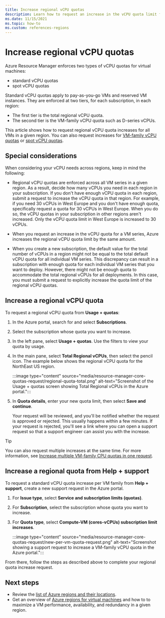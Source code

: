 ```yaml
---
title: Increase regional vCPU quotas
description: Learn how to request an increase in the vCPU quota limit for a region in the Azure portal.
ms.date: 11/15/2021
ms.topic: how-to
ms.custom: references-regions
---
```


# Increase regional vCPU quotas

Azure Resource Manager enforces two types of vCPU quotas for virtual machines:

- standard vCPU quotas
- spot vCPU quotas

Standard vCPU quotas apply to pay-as-you-go VMs and reserved VM instances. They are enforced at two tiers, for each subscription, in each region:

- The first tier is the total regional vCPU quota.
- The second tier is the VM-family vCPU quota such as D-series vCPUs.

This article shows how to request regional vCPU quota increases for all VMs in a given region. You can also request increases for [VM-family vCPU quotas](regional-quota-requests.md) or [spot vCPU quotas](spot-quota.md).

## Special considerations

When considering your vCPU needs across regions, keep in mind the following:

- Regional vCPU quotas are enforced across all VM series in a given region. As a result, decide how many vCPUs you need in each region in your subscription. If you don't have enough vCPU quota in each region, submit a request to increase the vCPU quota in that region. For example, if you need 30 vCPUs in West Europe and you don't have enough quota, specifically request a quota for 30 vCPUs in West Europe. When you do so, the vCPU quotas in your subscription in other regions aren't increased. Only the vCPU quota limit in West Europe is increased to 30 vCPUs.

- When you request an increase in the vCPU quota for a VM series, Azure increases the regional vCPU quota limit by the same amount.

- When you create a new subscription, the default value for the total number of vCPUs in a region might not be equal to the total default vCPU quota for all individual VM series. This discrepancy can result in a subscription with enough quota for each individual VM series that you want to deploy. However, there might not be enough quota to accommodate the total regional vCPUs for all deployments. In this case, you must submit a request to explicitly increase the quota limit of the regional vCPU quotas.

## Increase a regional vCPU quota

To request a regional vCPU quota from **Usage + quotas**:

1. In the Azure portal, search for and select **Subscriptions**.

1. Select the subscription whose quota you want to increase.

1. In the left pane, select **Usage + quotas**. Use the filters to view your quota by usage.

1. In the main pane, select **Total Regional vCPUs**, then select the pencil icon. The example below shows the regional vCPU quota for the NorthEast US region.

   :::image type="content" source="media/resource-manager-core-quotas-request/regional-quota-total.png" alt-text="Screenshot of the Usage + quotas screen showing Total Regional vCPUs in the Azure portal.":::

1. In **Quota details**, enter your new quota limit, then select **Save and continue**.

   Your request will be reviewed, and you'll be notified whether the request is approved or rejected. This usually happens within a few minutes. If your request is rejected, you'll see a link where you can open a support request so that a support engineer can assist you with the increase.

> [!TIP]
> You can also request multiple increases at the same time. For more information, see [Increase multiple VM-family CPU quotas in one request](per-vm-quota-requests.md#increase-multiple-vm-family-cpu-quotas-in-one-request).

## Increase a regional quota from Help + support

To request a standard vCPU quota increase per VM family from **Help + support**, create a new support request in the Azure portal.

1. For **Issue type**, select **Service and subscription limits (quotas)**.
1. For **Subscription**, select the subscription whose quota you want to increase.
1. For **Quota type**, select **Compute-VM (cores-vCPUs) subscription limit increases**.

   :::image type="content" source="media/resource-manager-core-quotas-request/new-per-vm-quota-request.png" alt-text="Screenshot showing a support request to increase a VM-family vCPU quota in the Azure portal.":::

From there, follow the steps as described above to complete your regional quota increase request.

## Next steps

- Review the [list of Azure regions and their locations](https://azure.microsoft.com/regions/).
- Get an overview of [Azure regions for virtual machines](../../virtual-machines/regions.md) and how to to maximize a VM performance, availability, and redundancy in a given region.
